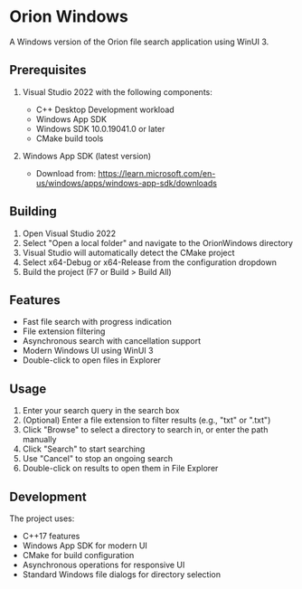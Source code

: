 # Orion Windows

A Windows version of the Orion file search application using WinUI 3.

## Prerequisites

1. Visual Studio 2022 with the following components:
   - C++ Desktop Development workload
   - Windows App SDK
   - Windows SDK 10.0.19041.0 or later
   - CMake build tools

2. Windows App SDK (latest version)
   - Download from: https://learn.microsoft.com/en-us/windows/apps/windows-app-sdk/downloads

## Building

1. Open Visual Studio 2022
2. Select "Open a local folder" and navigate to the OrionWindows directory
3. Visual Studio will automatically detect the CMake project
4. Select x64-Debug or x64-Release from the configuration dropdown
5. Build the project (F7 or Build > Build All)

## Features

- Fast file search with progress indication
- File extension filtering
- Asynchronous search with cancellation support
- Modern Windows UI using WinUI 3
- Double-click to open files in Explorer

## Usage

1. Enter your search query in the search box
2. (Optional) Enter a file extension to filter results (e.g., "txt" or ".txt")
3. Click "Browse" to select a directory to search in, or enter the path manually
4. Click "Search" to start searching
5. Use "Cancel" to stop an ongoing search
6. Double-click on results to open them in File Explorer

## Development

The project uses:
- C++17 features
- Windows App SDK for modern UI
- CMake for build configuration
- Asynchronous operations for responsive UI
- Standard Windows file dialogs for directory selection 